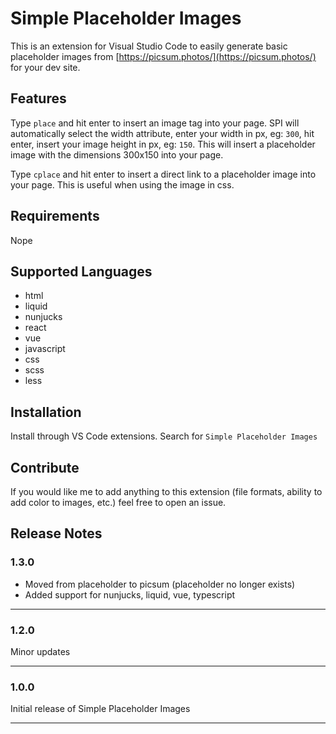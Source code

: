 # Simple Placeholder Images

This is an extension for Visual Studio Code to easily generate basic placeholder images from [https://picsum.photos/](https://picsum.photos/) for your dev site.

## Features

Type `place` and hit enter to insert an image tag into your page. SPI will automatically select the width attribute, enter your width in px, eg: `300`, hit enter, insert your image height in px, eg: `150`. This will insert a placeholder image with the dimensions 300x150 into your page.

Type `cplace` and hit enter to insert a direct link to a placeholder image into your page. This is useful when using the image in css.

## Requirements

Nope

## Supported Languages

- html
- liquid
- nunjucks
- react
- vue
- javascript
- css
- scss
- less


## Installation

Install through VS Code extensions. Search for `Simple Placeholder Images`

## Contribute

If you would like me to add anything to this extension (file formats, ability to add color to images, etc.) feel free to open an issue.

## Release Notes

### 1.3.0

- Moved from placeholder to picsum (placeholder no longer exists)
- Added support for nunjucks, liquid, vue, typescript

-----------------------------------------------------------------------------------------------------------

### 1.2.0

Minor updates

-----------------------------------------------------------------------------------------------------------

### 1.0.0

Initial release of Simple Placeholder Images

-----------------------------------------------------------------------------------------------------------